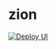 # zion

[![Deploy UI](https://github.com/syvita/zion/actions/workflows/deploy.yml/badge.svg)](https://github.com/syvita/zion/actions/workflows/deploy.yml)
